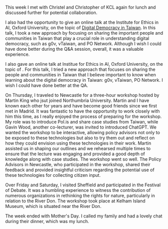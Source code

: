 This week I met with Christel and Christopher of KCL again for lunch and discussed further for potential collaboration.

I also had the opportunity to give an online talk at the Institute for Ethics in AI, Oxford University, on the topic of [Digital Democracy in Taiwan](https://www.oxford-aiethics.ox.ac.uk/ethics-ai-lunchtime-research-seminars-digital-democracy-taiwan). In this talk, I took a new approach by focusing on sharing the important people and communities in Taiwan that play a crucial role in understanding digital democracy, such as g0v, vTaiwan, and PO Network. Although I wish I could have done better during the Q&A session, overall, it was a valuable experience.

I also gave an online talk at Institue for Ethics in AI, Oxford University, on the topic of . For this talk, I tried a new approach that focuses on sharing the people and communities in Taiwan that I believe important to know when learning about the digital democracy in Taiwan: g0v, vTaiwan, PO Network. I wish I could have done better at the QA.

On Thursday, I traveled to Newcastle for a three-hour workshop hosted by Martin King who jsut joined Northumbria University. Martin and I have known each other for years and have become good friends since we first met in Madrid. It was fantastic to have the opportunity to work closely with him this time, as I really enjoyed the process of preparing for the workshop. My role was to introduce Pol.is and share case studies from Taiwan, while Gavin Wood, another co-lecturer, was invited to introduced ChatGPT. We wanted the workshop to be interactive, allowing policy advisors not only to be exposed to these technologies but also to try them out and reflect on how they could envision using these technologies in their work. Martin assisted us in shaping our outlines and we rehearsed multiple times to ensure that the lecture was engaging and provided a good depth of knowledge along with case studies. The workshop went so well. The Policy Advisors in Newcastle, who participated in the workshop, shared their feedback and provided insightful criticism regarding the potential use of these technologies for collecting citizen input.

Over Friday and Saturday, I visited Sheffield and participated in the Festival of Debate. It was a humbling experience to witness the contribution of numerous organizations in rethinking the rights for nature, particularly in relation to the River Don. The workshop took place at Kelham Island Museum, which is situated near the River Don.

The week ended with Mother's Day. I called my family and had a lovely chat during their dinner, which was my lunch.